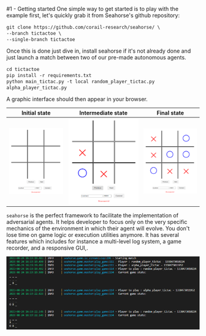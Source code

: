 #1 - Getting started
One simple way to get started is to play with the example first, let's quickly grab it from Seahorse's github repository:

```shell
git clone https://github.com/corail-research/seahorse/ \
--branch tictactoe \
--single-branch tictactoe
```

Once this is done just dive in, install seahorse if it's not already done and just launch a match between two of our pre-made autonomous agents.

```shell
cd tictactoe
pip install -r requirements.txt
python main_tictac.py -t local random_player_tictac.py alpha_player_tictac.py 
```
A graphic interface should then appear in your browser.

|Initial state|Intermediate state|Final state|
|:-:|:-:|:-:|
|![](../assets/tictac_init.png)|![](../assets/tictac_state.png)|![](../assets/tictac_final.png)|

`seahorse` is the perfect framework to facilitate the implementation of adversarial agents. It helps developer to focus only on the very specific mechanics of the environment in which their agent will evolve. You don't lose time on game logic or execution utilities anymore. It has several features which includes for instance a multi-level log system, a game recorder, and a responsive GUI,.

![](../assets/logs.png)
